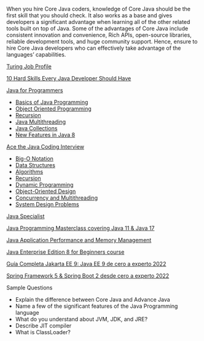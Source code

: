 When you hire Core Java coders, knowledge of Core Java should be the first skill that you should check. It also works as a base and gives developers a significant advantage when learning all of the other related tools built on top of Java. Some of the advantages of Core Java include consistent innovation and convenience, Rich APIs, open-source libraries, reliable development tools, and huge community support. Hence, ensure to hire Core Java developers who can effectively take advantage of the languages’ capabilities.

[Turing Job Profile](https://www.turing.com/hire/core-java-developers)

[10 Hard Skills Every Java Developer Should Have](https://youteam.io/blog/hard-skills-every-java-developer-should-have/)

[Java for Programmers](https://www.educative.io/path/java-for-programmers)
- [Basics of Java Programming](https://www.educative.io/module/basics-java-programming)
- [Object Oriented Programming](https://www.educative.io/module/object-oriented-programming)
- [Recursion](https://www.educative.io/module/g5g3ywCmLqmMJ5YLr/10370001/4830990535491584)
- [Java Multithreading](https://www.educative.io/module/java-multithreading)
- [Java Collections](https://www.educative.io/module/g5g3ywCmLqmMJ5YLr/10370001/5032359797194752)
- [New Features in Java 8](https://www.educative.io/module/lambda-stream-api)

[Ace the Java Coding Interview](https://www.educative.io/path/ace-java-coding-interview)
- [Big-O Notation](https://www.educative.io/module/big-o-notation)
- [Data Structures](https://www.educative.io/module/data-structures-in-java)
- [Algorithms](https://www.educative.io/module/algorithms-in-java)
- [Recursion](https://www.educative.io/module/recursion-in-java)
- [Dynamic Programming](https://www.educative.io/module/dynamic-programming-patterns)
- [Object-Oriented Design](https://www.educative.io/module/oop-design-interview)
- [Concurrency and Multithreading](https://www.educative.io/module/java-multithreading-interview)
- [System Design Problems](https://www.educative.io/module/system-design-java)

[Java Specialist](https://github.com/dbremont/jvtudes/blob/main/JavaSpecialist.md)

[Java Programming Masterclass covering Java 11 & Java 17](https://www.udemy.com/course/java-the-complete-java-developer-course/)

[Java Application Performance and Memory Management](https://www.udemy.com/course/java-application-performance-and-memory-management/)

[Java Enterprise Edition 8 for Beginners course](https://www.udemy.com/course/java-enterprise-edition-8/)

[Guía Completa Jakarta EE 9: Java EE 9 de cero a experto 2022](https://www.udemy.com/course/curso-jakartaee-java-ee-9-desde-cero-a-experto/)

[Spring Framework 5 & Spring Boot 2 desde cero a experto 2022](https://www.udemy.com/course/spring-framework-5/)


Sample Questions

- Explain the difference between Core Java and Advance Java
- Name a few of the significant features of the Java Programming language
- What do you understand about JVM, JDK, and JRE?
- Describe JIT compiler
- What is ClassLoader?
